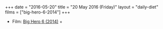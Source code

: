 +++
date = "2016-05-20"
title = "20 May 2016 (Friday)"
layout = "daily-diet"
films = ["big-hero-6-2014"]
+++

<ul>
<li class="entry films">Film: <a href="/films/big-hero-6-2014">Big Hero 6 (2014)</a> +</li>
</ul>
